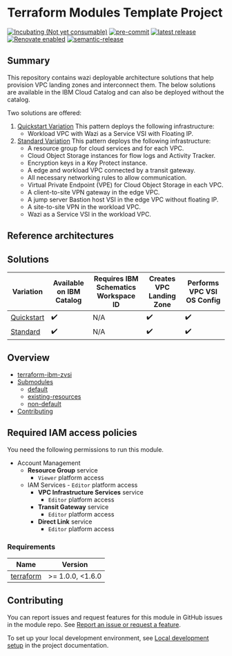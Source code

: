<!-- BEGIN MODULE HOOK -->

<!-- Update the title to match the module name and add a description -->
# Terraform Modules Template Project
<!-- UPDATE BADGE: Update the link for the following badge-->
[![Incubating (Not yet consumable)](https://img.shields.io/badge/status-Incubating%20(Not%20yet%20consumable)-red)](https://terraform-ibm-modules.github.io/documentation/#/badge-status)
[![pre-commit](https://img.shields.io/badge/pre--commit-enabled-brightgreen?logo=pre-commit&logoColor=white)](https://github.com/pre-commit/pre-commit)
[![latest release](https://img.shields.io/github/v/release/terraform-ibm-modules/terraform-ibm-module-template?logo=GitHub&sort=semver)](https://github.com/terraform-ibm-modules/terraform-ibm-module-template/releases/latest)
[![Renovate enabled](https://img.shields.io/badge/renovate-enabled-brightgreen.svg)](https://renovatebot.com/)
[![semantic-release](https://img.shields.io/badge/%20%20%F0%9F%93%A6%F0%9F%9A%80-semantic--release-e10079.svg)](https://github.com/semantic-release/semantic-release)

<!-- Remove the content in this H2 heading after completing the steps -->

## Summary

This repository contains wazi deployable architecture solutions that help provision VPC landing zones and interconnect them. The below solutions are available in the IBM Cloud Catalog and can also be deployed without the catalog.

Two solutions are offered:
1. [Quickstart Variation](https://github.com/terraform-ibm-modules/terraform-ibm-zvsi/tree/standard_quickstart/solutions/quickstart)
    This pattern deploys the following infrastructure:
    - Workload VPC with Wazi as a Service VSI with Floating IP.
2. [Standard Variation](https://github.com/terraform-ibm-modules/terraform-ibm-zvsi/tree/standard_quickstart/solutions/standard)
    This pattern deploys the following infrastructure:
    - A resource group for cloud services and for each VPC.
    - Cloud Object Storage instances for flow logs and Activity Tracker.
    - Encryption keys in a Key Protect instance.
    - A edge and workload VPC connected by a transit gateway.
    - All necessary networking rules to allow communication.
    - Virtual Private Endpoint (VPE) for Cloud Object Storage in each VPC.
    - A client-to-site VPN gateway in the edge VPC.
    - A jump server Bastion host VSI in the edge VPC without floating IP.
    - A site-to-site VPN in the workload VPC.
    - Wazi as a Service VSI in the workload VPC.
<!-- Remove the content in this previous H2 heading -->
## Reference architectures

<!--
Add links to any reference architectures for this module.
(Usually in the `/reference-architectures` directory.)
See "Reference architecture" in Authoring Guidelines in the public documentation at
https://terraform-ibm-modules.github.io/documentation/#/implementation-guidelines?id=reference-architecture
-->

## Solutions
| Variation  | Available on IBM Catalog  |  Requires IBM Schematics Workspace ID | Creates VPC Landing Zone | Performs VPC VSI OS Config | 
| ------------- | ------------- | ------------- | ------------- | ------------- | 
| [Quickstart](https://github.com/terraform-ibm-modules/terraform-ibm-zvsi/tree/standard_quickstart/solutions/quickstart)  | :heavy_check_mark:  | N/A  | :heavy_check_mark:  | :heavy_check_mark:  |
| [Standard](https://github.com/terraform-ibm-modules/terraform-ibm-zvsi/tree/standard_quickstart/solutions/standard)    | :heavy_check_mark:  |  N/A | :heavy_check_mark: | :heavy_check_mark: |

<!-- BEGIN OVERVIEW HOOK -->
## Overview
* [terraform-ibm-zvsi](#terraform-ibm-zvsi)
* [Submodules](./examples)
    * [default](./examples/default)
    * [existing-resources](./examples/existing-resources)
    * [non-default](./examples/non-default)
* [Contributing](#contributing)
<!-- END OVERVIEW HOOK -->

## Required IAM access policies

You need the following permissions to run this module.

- Account Management
    - **Resource Group** service
        - `Viewer` platform access
    - IAM Services
            - `Editor` platform access
        - **VPC Infrastructure Services** service
            - `Editor` platform access
        - **Transit Gateway** service
            - `Editor` platform access
        - **Direct Link** service
            - `Editor` platform access

<!-- END MODULE HOOK -->
<!-- BEGINNING OF PRE-COMMIT-TERRAFORM DOCS HOOK -->
### Requirements

| Name | Version |
|------|---------|
| <a name="requirement_terraform"></a> [terraform](#requirement\_terraform) | >= 1.0.0, <1.6.0 |

<!-- END OF PRE-COMMIT-TERRAFORM DOCS HOOK -->

<!-- BEGIN CONTRIBUTING HOOK -->

<!-- Leave this section as is so that your module has a link to local development environment set up steps for contributors to follow -->
## Contributing

You can report issues and request features for this module in GitHub issues in the module repo. See [Report an issue or request a feature](https://github.com/terraform-ibm-modules/.github/blob/main/.github/SUPPORT.md).

To set up your local development environment, see [Local development setup](https://terraform-ibm-modules.github.io/documentation/#/local-dev-setup) in the project documentation.
<!-- Source for this readme file: https://github.com/terraform-ibm-modules/common-dev-assets/tree/main/module-assets/ci/module-template-automation -->
<!-- END CONTRIBUTING HOOK -->
